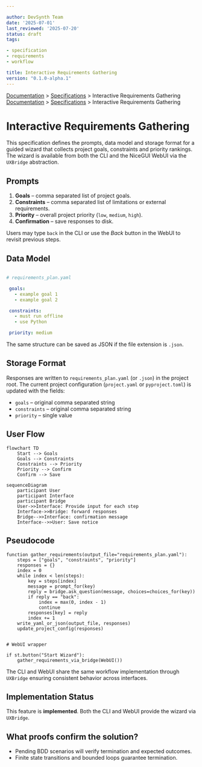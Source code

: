 ```yaml
---

author: DevSynth Team
date: '2025-07-01'
last_reviewed: '2025-07-20'
status: draft
tags:

- specification
- requirements
- workflow

title: Interactive Requirements Gathering
version: "0.1.0-alpha.1"
---
```

<div class="breadcrumbs">
<a href="../index.md">Documentation</a> &gt; <a href="index.md">Specifications</a> &gt; Interactive Requirements Gathering
</div>

<div class="breadcrumbs">
<a href="../index.md">Documentation</a> &gt; <a href="index.md">Specifications</a> &gt; Interactive Requirements Gathering
</div>

# Interactive Requirements Gathering

This specification defines the prompts, data model and storage format for a guided wizard that collects project goals, constraints and priority rankings. The wizard is available from both the CLI and the NiceGUI WebUI via the `UXBridge` abstraction.

## Prompts

1. **Goals** – comma separated list of project goals.
2. **Constraints** – comma separated list of limitations or external requirements.
3. **Priority** – overall project priority (`low`, `medium`, `high`).
4. **Confirmation** – save responses to disk.


Users may type `back` in the CLI or use the *Back* button in the WebUI to revisit previous steps.

## Data Model

```yaml

# requirements_plan.yaml

 goals:
   - example goal 1
   - example goal 2

 constraints:
   - must run offline
   - use Python

 priority: medium
```

The same structure can be saved as JSON if the file extension is `.json`.

## Storage Format

Responses are written to `requirements_plan.yaml` (or `.json`) in the project root. The current project configuration (`project.yaml` or `pyproject.toml`) is updated with the fields:

- `goals` – original comma separated string
- `constraints` – original comma separated string
- `priority` – single value


## User Flow

<!-- Diagram: Wizard flowchart -->

```mermaid
flowchart TD
    Start --> Goals
    Goals --> Constraints
    Constraints --> Priority
    Priority --> Confirm
    Confirm --> Save
```

<!-- Diagram: Wizard interaction sequence -->

```mermaid
sequenceDiagram
    participant User
    participant Interface
    participant Bridge
    User->>Interface: Provide input for each step
    Interface->>Bridge: forward responses
    Bridge-->>Interface: confirmation message
    Interface-->>User: Save notice
```

## Pseudocode

```pseudocode
function gather_requirements(output_file="requirements_plan.yaml"):
    steps = ["goals", "constraints", "priority"]
    responses = {}
    index = 0
    while index < len(steps):
        key = steps[index]
        message = prompt_for(key)
        reply = bridge.ask_question(message, choices=choices_for(key))
        if reply == "back":
            index = max(0, index - 1)
            continue
        responses[key] = reply
        index += 1
    write_yaml_or_json(output_file, responses)
    update_project_config(responses)
```

```pseudocode

# WebUI wrapper

if st.button("Start Wizard"):
    gather_requirements_via_bridge(WebUI())
```

The CLI and WebUI share the same workflow implementation through `UXBridge` ensuring consistent behavior across interfaces.
## Implementation Status

This feature is **implemented**. Both the CLI and WebUI provide the wizard via
`UXBridge`.

## What proofs confirm the solution?
- Pending BDD scenarios will verify termination and expected outcomes.
- Finite state transitions and bounded loops guarantee termination.

